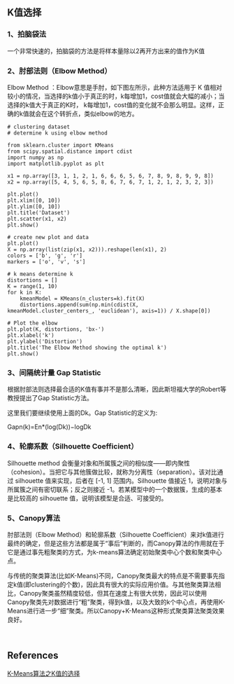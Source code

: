 ## K值选择
### 1、拍脑袋法
一个非常快速的，拍脑袋的方法是将样本量除以2再开方出来的值作为K值
### 2、肘部法则（Elbow Method）
Elbow Method ：Elbow意思是手肘，如下图左所示，此种方法适用于 K 值相对较小的情况，当选择的k值小于真正的时，k每增加1，cost值就会大幅的减小；当选择的k值大于真正的K时， k每增加1，cost值的变化就不会那么明显。这样，正确的k值就会在这个转折点，类似elbow的地方。
```
# clustering dataset
# determine k using elbow method

from sklearn.cluster import KMeans
from scipy.spatial.distance import cdist
import numpy as np
import matplotlib.pyplot as plt

x1 = np.array([3, 1, 1, 2, 1, 6, 6, 6, 5, 6, 7, 8, 9, 8, 9, 9, 8])
x2 = np.array([5, 4, 5, 6, 5, 8, 6, 7, 6, 7, 1, 2, 1, 2, 3, 2, 3])

plt.plot()
plt.xlim([0, 10])
plt.ylim([0, 10])
plt.title('Dataset')
plt.scatter(x1, x2)
plt.show()

# create new plot and data
plt.plot()
X = np.array(list(zip(x1, x2))).reshape(len(x1), 2)
colors = ['b', 'g', 'r']
markers = ['o', 'v', 's']

# k means determine k
distortions = []
K = range(1, 10)
for k in K:
    kmeanModel = KMeans(n_clusters=k).fit(X)
    distortions.append(sum(np.min(cdist(X, kmeanModel.cluster_centers_, 'euclidean'), axis=1)) / X.shape[0])

# Plot the elbow
plt.plot(K, distortions, 'bx-')
plt.xlabel('k')
plt.ylabel('Distortion')
plt.title('The Elbow Method showing the optimal k')
plt.show()
```
### 3、间隔统计量 Gap Statistic
根据肘部法则选择最合适的K值有事并不是那么清晰，因此斯坦福大学的Robert等教授提出了Gap Statistic方法。

这里我们要继续使用上面的Dk。Gap Statistic的定义为:

Gapn(k)=En*(log(Dk))−logDk
### 4、轮廓系数（Silhouette Coefficient）
Silhouette method 会衡量对象和所属簇之间的相似度——即内聚性（cohesion）。当把它与其他簇做比较，就称为分离性（separation）。该对比通过 silhouette 值来实现，后者在 [-1, 1] 范围内。Silhouette 值接近 1，说明对象与所属簇之间有密切联系；反之则接近 -1。若某模型中的一个数据簇，生成的基本是比较高的 silhouette 值，说明该模型是合适、可接受的。
### 5、Canopy算法
肘部法则（Elbow Method）和轮廓系数（Silhouette Coefficient）来对k值进行最终的确定，但是这些方法都是属于“事后”判断的，而Canopy算法的作用就在于它是通过事先粗聚类的方式，为k-means算法确定初始聚类中心个数和聚类中心点。

与传统的聚类算法(比如K-Means)不同，Canopy聚类最大的特点是不需要事先指定k值(即clustering的个数)，因此具有很大的实际应用价值。与其他聚类算法相比，Canopy聚类虽然精度较低，但其在速度上有很大优势，因此可以使用Canopy聚类先对数据进行“粗”聚类，得到k值，以及大致的k个中心点，再使用K-Means进行进一步“细”聚类。所以Canopy+K-Means这种形式聚类算法聚类效果良好。


&nbsp;
## References
[K-Means算法之K值的选择](https://www.biaodianfu.com/k-means-choose-k.html)
